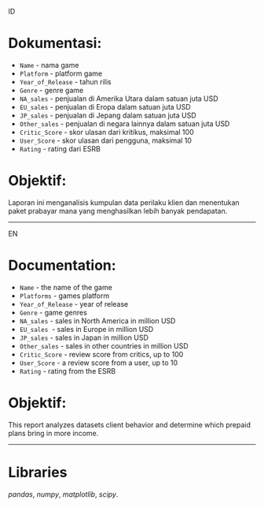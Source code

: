 ID
# Dokumentasi:

- `Name` - nama game
- `Platform` - platform game
- `Year_of_Release` - tahun rilis
- `Genre` - genre game
- `NA_sales` - penjualan di Amerika Utara dalam satuan juta USD
- `EU_sales` - penjualan di Eropa dalam satuan juta USD
- `JP_sales` - penjualan di Jepang dalam satuan juta USD
- `Other_sales` - penjualan di negara lainnya dalam satuan juta USD
- `Critic_Score` - skor ulasan dari kritikus, maksimal 100
- `User_Score` - skor ulasan dari pengguna, maksimal 10
- `Rating` - rating dari ESRB

# Objektif:
Laporan ini menganalisis kumpulan data perilaku klien dan menentukan paket prabayar mana yang menghasilkan lebih banyak pendapatan.

-----------------------------------------------
EN
# Documentation:

- `Name` - the name of the game
- `Platforms` - games platform
- `Year_of_Release` - year of release
- `Genre` - game genres
- `NA_sales` - sales in North America in million USD
- `EU_sales`  - sales in Europe in million USD
- `JP_sales` - sales in Japan in million USD
- `Other_sales` - sales in other countries in million USD
- `Critic_Score` - review score from critics, up to 100
- `User_Score` - a review score from a user, up to 10
- `Rating` - rating from the ESRB

# Objektif:
This report analyzes datasets client behavior and determine which prepaid plans bring in more income.

-----------------------------------------------

# Libraries
*pandas*,
*numpy*,
*matplotlib*,
*scipy*.
